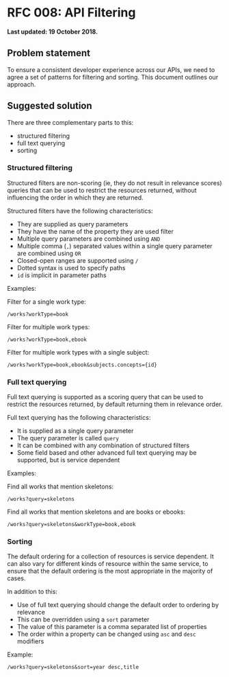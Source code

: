 # RFC 008: API Filtering

**Last updated: 19 October 2018.**

## Problem statement

To ensure a consistent developer experience across our APIs, we need to agree a set of patterns for filtering and sorting. This document outlines our approach.

## Suggested solution

There are three complementary parts to this:

- structured filtering
- full text querying
- sorting

### Structured filtering

Structured filters are non-scoring (ie, they do not result in relevance scores) queries that can be used to restrict the resources returned, without influencing the order in which they are returned.

Structured filters have the following characteristics:

- They are supplied as query parameters
- They have the name of the property they are used filter
- Multiple query parameters are combined using `AND`
- Multiple comma (`,`) separated values within a single query parameter are combined using `OR`
- Closed-open ranges are supported using `/`
- Dotted syntax is used to specify paths
- `id` is implicit in parameter paths

Examples:

Filter for a single work type:

```
/works?workType=book
```

Filter for multiple work types:

```
/works?workType=book,ebook
```

Filter for multiple work types with a single subject:

```
/works?workType=book,ebook&subjects.concepts={id}
```

### Full text querying

Full text querying is supported as a scoring query that can be used to restrict the resources returned, by default returning them in relevance order.

Full text querying has the following characteristics:

- It is supplied as a single query parameter
- The query parameter is called `query`
- It can be combined with any combination of structured filters
- Some field based and other advanced full text querying may be supported, but is service dependent

Examples:

Find all works that mention skeletons:

```
/works?query=skeletons
```

Find all works that mention skeletons and are books or ebooks:

```
/works?query=skeletons&workType=book,ebook
```

### Sorting

The default ordering for a collection of resources is service dependent. It can also vary for different kinds of resource within the same service, to ensure that the default ordering is the most appropriate in the majority of cases.

In addition to this:

- Use of full text querying should change the default order to ordering by relevance
- This can be overridden using a `sort` parameter
- The value of this parameter is a comma separated list of properties
- The order within a property can be changed using `asc` and `desc` modifiers

Example:

```
/works?query=skeletons&sort=year desc,title
```
